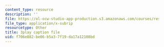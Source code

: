 ```yaml
---
content_type: resource
description: ''
file: https://ol-ocw-studio-app-production.s3.amazonaws.com/courses/res-6-012-introduction-to-probability-spring-2018/f706e882be06b5a37f19da17a12108bd_D_EGYzqmapc.srt
file_type: application/x-subrip
resourcetype: Other
title: 3play caption file
uid: f706e882-be06-b5a3-7f19-da17a12108bd
---
```


